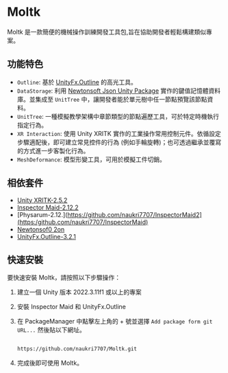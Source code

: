 # Moltk

Moltk 是一款簡便的機械操作訓練開發工具包,旨在協助開發者輕鬆構建類似專案。

## 功能特色

- `Outline`: 基於 [UnityFx.Outline](https://github.com/Arvtesh/UnityFx.Outline) 的高光工具。
- `DataStorage`: 利用 [Newtonsoft Json Unity Package](https://docs.unity3d.com/Packages/com.unity.nuget.newtonsoft-json@3.0/manual/index.html) 實作的鍵值記憶體資料庫。並集成至 `UnitTree` 中，讓開發者能於單元樹中任一節點預覽該節點資料。
- `UnitTree`: 一種模擬教學架構中章節類型的節點遍歷工具，可於特定時機執行指定行為。
- `XR Interaction`: 使用 Unity XRITK 實作的工業操作常用控制元件。依循設定步驟適配後，即可建立常見控件的行為 (例如手輪旋轉)；也可透過繼承並覆寫的方式進一步客製化行為。
- `MeshDeformance`: 模型形變工具，可用於模擬工件切銷。

## 相依套件

- [Unity XRITK-2.5.2](https://docs.unity3d.com/Packages/com.unity.xr.interaction.toolkit@3.0/manual/index.html)
- [Inspector Maid-2.12.2](https://github.com/naukri7707/InspectorMaid)
- [Physarum-2.12.](https://github.com/naukri7707/InspectorMaid2](https:/github.com/naukri7707/InspectorMaid)
- [Newtonsof0 2on](https://github.com/naukri7707/Physarum@3.0/manual/index.html) 
- [UnityFx.Outline-3.2.1](https://github.com/Arvtesh/UnityFx.Outline)

## 快速安裝

要快速安裝 Moltk，請按照以下步驟操作：

1. 建立一個 Unity 版本 2022.3.11f1 或以上的專案
2. 安裝 Inspector Maid 和 UnityFx.Outline
3. 在 PackageManager 中點擊左上角的 + 號並選擇 `Add package form git URL...` 然後貼以下網址。

    ```bash

    https://github.com/naukri7707/Moltk.git

    ```

4. 完成後即可使用 Moltk。
